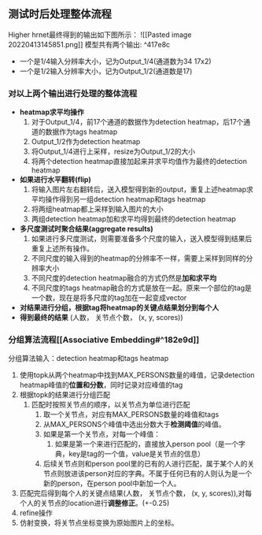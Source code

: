 ## 测试时后处理整体流程
Higher hrnet最终得到的输出如下图所示：
![[Pasted image 20220413145851.png]]
模型共有两个输出: ^417e8c
- 一个是1/4输入分辨率大小，记为Output_1/4(通道数为34 17x2)
- 一个是1/2输入分辨率大小，记为Output_1/2(通道数是17)

### 对以上两个输出进行处理的整体流程
- **heatmap求平均操作**
	1. 对于Output_1/4，前17个通道的数据作为detection heatmap，后17个通道的数据作为tags heatmap
	2. Output_1/2作为detection heatmap
	3. 将Output_1/4进行上采样，resize为Output_1/2的大小
	4. 将两个detection heatmap直接加起来并求平均值作为最终的detection heatmap
- **如果进行水平翻转(flip)**
	1. 将输入图片左右翻转后，送入模型得到新的output，重复上述heatmap求平均操作得到另一组detection heatmap和tags heatmap
	2. 将两组heatmap都上采样到输入图片的大小
	3. 两组detection heatmap加和求平均得到最终的detection heatmap
- **多尺度测试时聚合结果(aggregate results)**
	1. 如果进行多尺度测试，则需要准备多个尺度的输入，送入模型得到结果后重复上述所有操作。
	2. 不同尺度的输入得到的heatmap的分辨率不一样，需要上采样到同样的分辨率大小
	3. 不同尺度的detection heatmap融合的方式仍然是**加和求平均**
	4. 不同尺度的tags heatmap融合的方式是放在一起。原来一个部位的tag是一个数，现在是将多尺度的tag加在一起变成vector
- **对结果进行分组，根据tag将heatmap的关键点结果划分到每个人**
- **得到最终的结果**
	(人数， 关节点个数， (x, y, scores)) 

### 分组算法流程[[Associative Embedding#^182e9d]]
分组算法输入：detection heatmap和tags heatmap
1. 使用topk从两个heatmap中找到MAX_PERSONS数量的峰值，记录detection heatmap峰值的**位置和分数**，同时记录对应峰值的tag
2. 根据topk的结果进行分组匹配
	1. 匹配时按照关节点的顺序，以关节点为单位进行匹配
		1. 取一个关节点，对应有MAX_PERSONS数量的峰值和tags
		2. 从MAX_PERSONS个峰值中选出分数大于**检测阈值**的峰值。
		3. 如果是第一个关节点，对每一个峰值：
			1. 如果是第一个来进行匹配的，直接放入person pool（是一个字典，key是tag的一个值，value是关节点的信息）
		4. 后续关节点则和person pool里的已有的人进行匹配，属于某个人的关节点则放进该person对应的字典。不属于任何已有的人则认为是一个新的person，在person pool中新加一个人。
3. 匹配完后得到每个人的关键点结果(人数， 关节点个数， (x, y, scores)),对每个人的关节点的location进行**调整修正**。(+-0.25)
4. refine操作
5. 仿射变换，将关节点坐标变换为原始图片上的坐标。
